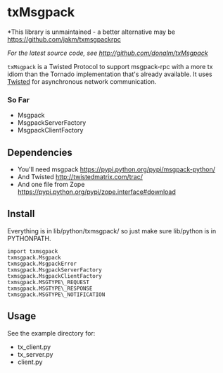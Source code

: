 txMsgpack
=========


*This library is unmaintained - a better alternative may be https://github.com/jakm/txmsgpackrpc 

*For the latest source code, see <http://github.com/donalm/txMsgpack>*


``txMsgpack`` is a Twisted Protocol to support msgpack-rpc with a more tx
idiom than the Tornado implementation that's already available.
It uses [Twisted](http://twistedmatrix.com) for asynchronous network
communication.

### So Far ###

- Msgpack
- MsgpackServerFactory
- MsgpackClientFactory


Dependencies
------------
- You'll need msgpack    <https://pypi.python.org/pypi/msgpack-python/>
- And Twisted            <http://twistedmatrix.com/trac/>
- And one file from Zope <https://pypi.python.org/pypi/zope.interface#download>


Install
-------
Everything is in lib/python/txmsgpack/ so just make sure <LOCATION>lib/python is in PYTHONPATH.
```
import txmsgpack
txmsgpack.Msgpack
txmsgpack.MsgpackError
txmsgpack.MsgpackServerFactory
txmsgpack.MsgpackClientFactory
txmsgpack.MSGTYPE\_REQUEST
txmsgpack.MSGTYPE\_RESPONSE
txmsgpack.MSGTYPE\_NOTIFICATION
```

Usage
-----

See the example directory for:
- tx\_client.py
- tx\_server.py
- client.py
